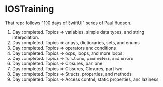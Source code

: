 # IOSTraining
That repo follows "100 days of SwiftUI" series of Paul Hudson.
1. Day completed. Topics => variables, simple data types, and string interpolation.
2. Day completed. Topics => arrays, dictionaries, sets, and enums.
3. Day completed. Topics => operators and conditions.
4. Day completed. Topics => oops, loops, and more loops.
5. Day completed. Topics => functions, parameters, and errors
6. Day completed. Topics => Closures, part one
7. Day completed. Topics => Closures, Closures, part two
8. Day completed. Topics => Structs, properties, and methods
9. Day completed. Topics => Access control, static properties, and laziness
